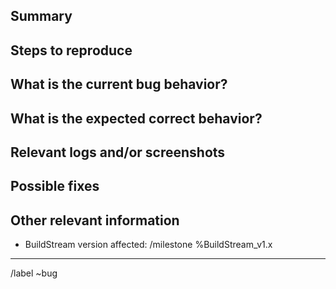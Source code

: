 ## Summary

[//]: # (Summarize the bug encountered concisely)


## Steps to reproduce

[//]: # (How one can reproduce the issue - this is very important)


## What is the current bug behavior?

[//]: # (What actually happens)


## What is the expected correct behavior?

[//]: # (What you should see instead)


## Relevant logs and/or screenshots

[//]: # (Paste any relevant logs - please use code blocks ``` to format console output, logs, and code as it's hard to read otherwise. You can also add a Snippet and link it here. Check the markdown giude on Gitlab for further tips)

## Possible fixes

[//]: # (If you can, link to the line of code that might be responsible for the problem)

## Other relevant information

[//]: # (Add the BuildStream version. Substitute below the "x" by "1", "2" or the right version. Add more than one version if necessary)

* BuildStream version affected: /milestone %BuildStream_v1.x

----
/label ~bug
